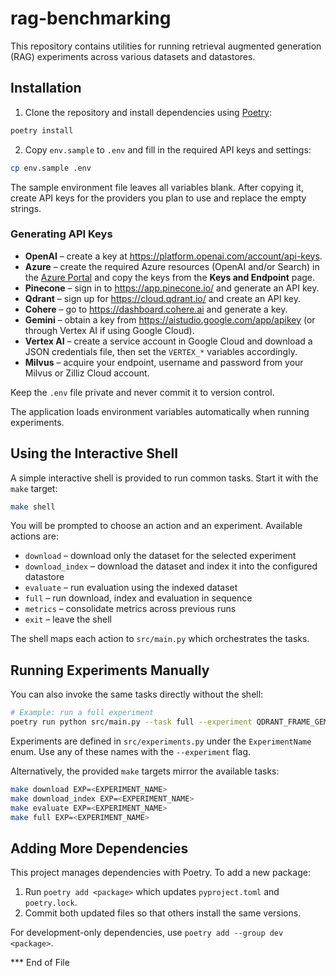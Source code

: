 # rag-benchmarking

This repository contains utilities for running retrieval augmented generation (RAG) experiments across various datasets and datastores.

## Installation

1. Clone the repository and install dependencies using [Poetry](https://python-poetry.org/):

```bash
poetry install
```

2. Copy `env.sample` to `.env` and fill in the required API keys and settings:

```bash
cp env.sample .env
```

The sample environment file leaves all variables blank. After copying it, create API keys for the providers you plan to use and replace the empty strings.

### Generating API Keys

- **OpenAI** – create a key at <https://platform.openai.com/account/api-keys>.
- **Azure** – create the required Azure resources (OpenAI and/or Search) in the [Azure Portal](https://portal.azure.com/) and copy the keys from the **Keys and Endpoint** page.
- **Pinecone** – sign in to <https://app.pinecone.io/> and generate an API key.
- **Qdrant** – sign up for <https://cloud.qdrant.io/> and create an API key.
- **Cohere** – go to <https://dashboard.cohere.ai> and generate a key.
- **Gemini** – obtain a key from <https://aistudio.google.com/app/apikey> (or through Vertex AI if using Google Cloud).
- **Vertex AI** – create a service account in Google Cloud and download a JSON credentials file, then set the `VERTEX_*` variables accordingly.
- **Milvus** – acquire your endpoint, username and password from your Milvus or Zilliz Cloud account.

Keep the `.env` file private and never commit it to version control.

The application loads environment variables automatically when running experiments.

## Using the Interactive Shell

A simple interactive shell is provided to run common tasks. Start it with the `make` target:

```bash
make shell
```

You will be prompted to choose an action and an experiment. Available actions are:

- `download` – download only the dataset for the selected experiment
- `download_index` – download the dataset and index it into the configured datastore
- `evaluate` – run evaluation using the indexed dataset
- `full` – run download, index and evaluation in sequence
- `metrics` – consolidate metrics across previous runs
- `exit` – leave the shell

The shell maps each action to `src/main.py` which orchestrates the tasks.

## Running Experiments Manually

You can also invoke the same tasks directly without the shell:

```bash
# Example: run a full experiment
poetry run python src/main.py --task full --experiment QDRANT_FRAME_GEMINI_001_GPT_4O
```

Experiments are defined in `src/experiments.py` under the `ExperimentName` enum. Use any of these names with the `--experiment` flag.

Alternatively, the provided `make` targets mirror the available tasks:

```bash
make download EXP=<EXPERIMENT_NAME>
make download_index EXP=<EXPERIMENT_NAME>
make evaluate EXP=<EXPERIMENT_NAME>
make full EXP=<EXPERIMENT_NAME>
```

## Adding More Dependencies

This project manages dependencies with Poetry. To add a new package:

1. Run `poetry add <package>` which updates `pyproject.toml` and `poetry.lock`.
2. Commit both updated files so that others install the same versions.

For development-only dependencies, use `poetry add --group dev <package>`.

*** End of File
